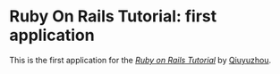 # Ruby On Rails Tutorial: first application 

This is the first application for the 
[*Ruby on Rails Tutorial*](http://railstutorial.org/)
by [Qiuyuzhou](http://qiuyuzhou.cn).
